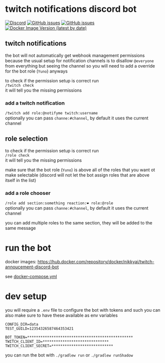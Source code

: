 # twitch notifications discord bot

[![Discord](https://img.shields.io/discord/342696338556977153.svg?style=for-the-badge&logo=discord)](https://discord.gg/dQA3rYsYS8)
[![GitHub issues](https://img.shields.io/github/issues/NikkyAi/discordbot.svg?style=for-the-badge&logo=github)](https://github.com/NikkyAi/discordbot/issues)
[![GitHub issues](https://img.shields.io/github/issues/NikkyAi/discordbot.svg?style=for-the-badge&logo=github)](https://github.com/NikkyAi/discordbot/issues)
[![Docker Image Version (latest by date)](https://img.shields.io/docker/v/nikkyai/twitch-annoucement-discord-bot?style=for-the-badge)](https://hub.docker.com/repository/docker/nikkyai/twitch-annoucement-discord-bot)

## twitch notifications

the bot will not automatically get webhook management permissions because the usual setup for notification channels is to disallow `@everyone` from everything but seeing the channel
so you will need to add a override for the bot role (`Yuno`) anyways

to check if the permission setup is correct run  
`/twitch check`  
it will tell you the missing permissions

### add a twitch notification

`/twitch add role:@notifyme twitch:username`  
optionally you can pass `channe:#channel`, by default it uses the current channel

## role selection

to check if the permission setup is correct run  
`/role check`  
it will tell you the missing permissions

make sure that the bot role (`Yuno`) is above all of the roles that you want ot make selectable
(discord will not let the bot assign roles that are above itself in the list)

### add a role chooser

`/role add section:something reaction:❤ role:@role`  
optionally you can pass `channe:#channel`, by default it uses the current channel  

you can add multiple roles to the same section, they will be added to the same message


# run the bot

docker images: https://hub.docker.com/repository/docker/nikkyai/twitch-annoucement-discord-bot

see [docker-compose.yml](./docker-compose-sample.yml)

# dev setup

you will require a `.env` file to configure the bot with tokens and such
you can also make sure to have these available as env variables

```
CONFIG_DIR=data
TEST_GUILD=12354326587464353421

BOT_TOKEN=************************************************
TWITCH_CLIENT_ID=******************************
TWITCH_CLIENT_SECRET=****************************
```

you can run the bot with `./gradlew run` or `./gradlew runShadow`
